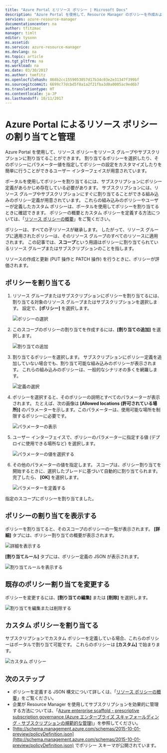 ```yaml
---
title: "Azure Portal とリソース ポリシー | Microsoft Docs"
description: "Azure Portal を使用して、Resource Manager のポリシーを作成および管理する方法について説明します。 ポリシーは、サブスクリプションまたはリソース グループに適用できます。"
services: azure-resource-manager
documentationcenter: na
author: tfitzmac
manager: timlt
editor: tysonn
ms.assetid: 
ms.service: azure-resource-manager
ms.devlang: na
ms.topic: article
ms.tgt_pltfrm: na
ms.workload: na
ms.date: 03/30/2017
ms.author: tomfitz
ms.openlocfilehash: 868b2cc1559053057d17b34c03e2e31347f399bf
ms.sourcegitcommit: 6699c77dcbd5f8a1a2f21fba3d0a0005ac9ed6b7
ms.translationtype: HT
ms.contentlocale: ja-JP
ms.lasthandoff: 10/11/2017
---
```

# <a name="use-azure-portal-to-assign-and-manage-resource-policies"></a>Azure Portal によるリソース ポリシーの割り当てと管理
Azure Portal を使用して、リソース ポリシーをリソース グループやサブスクリプションに割り当てることができます。 割り当てるポリシーを選択したり、そのポリシーにパラメーター値を指定してポリシーの設定をカスタマイズしたりを簡単に行うことができるユーザー インターフェイスが用意されています。 

ポータルを使用してポリシーを割り当てるには、サブスクリプションにポリシー定義があらかじめ存在している必要があります。 サブスクリプションには、リソース グループやサブスクリプションにすぐに割り当てることができる組み込みのポリシー定義が用意されています。 これらの組み込みのポリシーやユーザーが定義したカスタム ポリシーは、ポータルを使用してポリシーを割り当てるときに確認できます。 ポリシーの概要とカスタム ポリシーを定義する方法については、「[リソース ポリシーの概要](resource-manager-policy.md)」をご覧ください。

ポリシーは、すべての子リソースが継承します。 したがって、リソース グループに適用されたポリシーは、そのリソース グループのすべてのリソースに適用されます。 この記事では、**スコープ**という用語はポリシーに割り当てられているリソース グループまたはサブスクリプションのことを指します。 

リソースの作成と更新 (PUT 操作と PATCH 操作) を行うときに、ポリシーが評価されます。

## <a name="assign-a-policy"></a>ポリシーを割り当てる

1. リソース グループまたはサブスクリプションにポリシーを割り当てるには、割り当てる対象のリソース グループまたはサブスクリプションを選択します。 設定で、**[ポリシー]** を選択します。

   ![ポリシーの選択](./media/resource-manager-policy-portal/select-policies.png)

2. このスコープのポリシーの割り当てを作成するには、**[割り当ての追加]** を選択します。

   ![割り当ての追加](./media/resource-manager-policy-portal/add-assignment.png)

3. 割り当てるポリシーを選択します。 サブスクリプションにポリシー定義を追加していない場合でも、割り当て可能な組み込みのポリシーが表示されます。 これらの組み込みのポリシーは、一般的なシナリオの多くを網羅します。

   ![定義の選択](./media/resource-manager-policy-portal/select-definition.png)

4. ポリシーを選択すると、そのポリシーの説明とすべてのパラメーターが表示されます。 たとえば、次の画像は **[Allowed locations (許可されている場所)]** のパラメーターを示します。このパラメーターは、使用可能な場所を制限するポリシーに必要です。

   ![パラメーターの表示](./media/resource-manager-policy-portal/show-parameters.png)

5. ユーザー インターフェイスで、ポリシーのパラメーターに指定する値 (デプロイに使用できる場所など) を選択します。

   ![パラメーターの値を選択する](./media/resource-manager-policy-portal/select-parameters.png)

6. その他のパラメーターの値を指定します。 スコープは、ポリシー割り当てを開始するときに、選択したブレードに基づいて自動的に割り当てられます。 完了したら、 **[OK]** を選択します。

   ![パラメーターを定義する](./media/resource-manager-policy-portal/define-parameters.png)

  指定のスコープにポリシーを割り当てました。

## <a name="view-policy-assignments"></a>ポリシーの割り当てを表示する

ポリシーを割り当てると、そのスコープのポリシーの一覧が表示されます。 **[詳細]** タブには、ポリシー割り当ての概要が表示されます。

![詳細を表示する](./media/resource-manager-policy-portal/show-details.png)

**[割り当てルール]** タブには、ポリシー定義の JSON が表示されます。

![割り当てルールを表示する](./media/resource-manager-policy-portal/show-assignment-rule.png)

## <a name="change-an-existing-policy-assignment"></a>既存のポリシー割り当てを変更する

ポリシーを変更するには、**[割り当ての編集]** または **[削除]** を選択します。

![割り当てを編集または削除する](./media/resource-manager-policy-portal/edit-delete-policy.png)

## <a name="assign-custom-policies"></a>カスタム ポリシーを割り当てる

サブスクリプションでカスタム ポリシーを定義している場合、これらのポリシーはポータルで割り当て可能です。 これらのポリシーは **[カスタム]** で始まります。

![カスタム ポリシー](./media/resource-manager-policy-portal/show-custom-policy.png)

## <a name="next-steps"></a>次のステップ
* ポリシーを定義する JSON 構文について詳しくは、「[リソース ポリシーの概要](resource-manager-policy.md)」をご覧ください。
* 企業が Resource Manager を使用してサブスクリプションを効果的に管理する方法については、「[Azure enterprise scaffold - prescriptive subscription governance (Azure エンタープライズ スキャフォールディング - サブスクリプションの規範的な管理)](resource-manager-subscription-governance.md)」を参照してください。
* [http://schema.management.azure.com/schemas/2015-10-01-preview/policyDefinition.json](http://schema.management.azure.com/schemas/2015-10-01-preview/policyDefinition.json) でポリシー スキーマが公開されています。 

